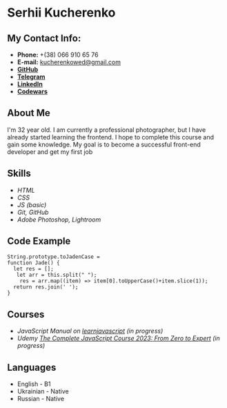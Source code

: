 # Serhii Kucherenko
## My Contact Info:
* __Phone:__ +(38) 066 910 65 76
* __E-mail:__ kucherenkowed@gmail.com
* __[GitHub](https://github.com/IamPhotographer)__
* __[Telegram](https://t.me/KucherenkoSerhii)__
* __[LinkedIn](https://www.linkedin.com/in/serhii-kucherenko-0aab26235/)__
* __[Codewars](https://www.codewars.com/users/rikSorkin)__
## About Me
I'm 32 year old. I am currently a professional photographer, but I have already started learning the frontend. I hope to complete this course and gain some knowledge. My goal is to become a successful front-end developer and get my first job
## Skills
* _HTML_
* _CSS_
* _JS (basic)_
* _Git, GitHub_
* _Adobe Photoshop, Lightroom_
## Code Example
```
String.prototype.toJadenCase =
function Jade() {
  let res = [];  
   let arr = this.split(" ");
    res = arr.map((item) => item[0].toUpperCase()+item.slice(1));
  return res.join(' ');
}
```
## Courses
* _JavaScript Manual on [learnjavascript](https://learn.javascript.ru/) (in progress)_
* _Udemy [The Complete JavaScript Course 2023: From Zero to Expert](https://www.udemy.com/course/the-complete-javascript-course/) (in progress)_
## Languages
* English - B1
* Ukrainian - Native
* Russian - Native